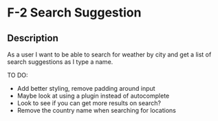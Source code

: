# F-2 Search Suggestion

## Description

As a user I want to be able to search for weather by city and get a list of search suggestions as I type a name.

TO DO:
- Add better styling, remove padding around input
- Maybe look at using a plugin instead of autocomplete
- Look to see if you can get more results on search?
- Remove the country name when searching for locations